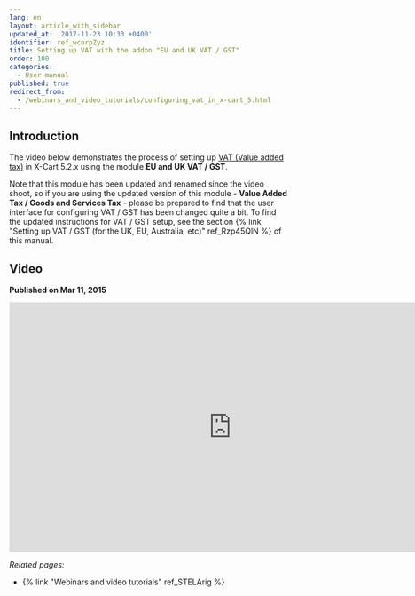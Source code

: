 ```yaml
---
lang: en
layout: article_with_sidebar
updated_at: '2017-11-23 10:33 +0400'
identifier: ref_wcorpZyz
title: Setting up VAT with the addon "EU and UK VAT / GST"
order: 100
categories:
  - User manual
published: true
redirect_from:
  - /webinars_and_video_tutorials/configuring_vat_in_x-cart_5.html
---
```


## Introduction

The video below demonstrates the process of setting up [VAT (Value added tax)](http://en.wikipedia.org/wiki/Value_added_tax#With_a_value_added_tax) in X-Cart 5.2.x using the module **EU and UK VAT / GST**. 

Note that this module has been updated and renamed since the video shoot, so if you are using the updated version of this module - **Value Added Tax / Goods and Services Tax** - please be prepared to find that the user interface for configuring VAT / GST has been changed quite a bit. To find the updated instructions for VAT / GST setup, see the section {% link "Setting up VAT / GST (for the UK, EU, Australia, etc)" ref_Rzp45QlN %} of this manual.

## Video
**Published on Mar 11, 2015**
<iframe class="youtube-player" type="text/html" style="width: 800px; height: 450px" src="https://www.youtube.com/embed/kCS54G0QvvU" frameborder="0"></iframe>


_Related pages:_

*   {% link "Webinars and video tutorials" ref_STELArig %}
